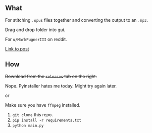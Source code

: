 ## What
For stitching `.opus` files together and converting the output to an `.mp3`.

Drag and drop folder into gui.

For `u/MarkPugnerIII` on reddit.

[Link to post](https://www.reddit.com/r/selfhosted/comments/17wd8ro/looking_for_automated_audio_conversion/)

## How
~~Download from the `releases` tab on the right.~~

Nope. Pyinstaller hates me today. Might try again later.

or

Make sure you have `ffmpeg` installed.
1. `git clone` this repo.
2. `pip install -r requirements.txt`
3. `python main.py`